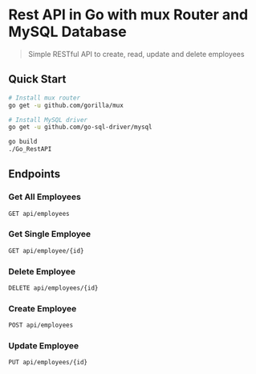 # Rest API in Go with mux Router and MySQL Database

> Simple RESTful API to create, read, update and delete employees

## Quick Start


``` bash
# Install mux router
go get -u github.com/gorilla/mux

# Install MySQL driver
go get -u github.com/go-sql-driver/mysql
```

``` bash
go build
./Go_RestAPI
```

## Endpoints

### Get All Employees
``` bash
GET api/employees
```
### Get Single Employee
``` bash
GET api/employee/{id}
```

### Delete Employee
``` bash
DELETE api/employees/{id}
```

### Create Employee
``` bash
POST api/employees
```

### Update Employee
``` bash
PUT api/employees/{id}
